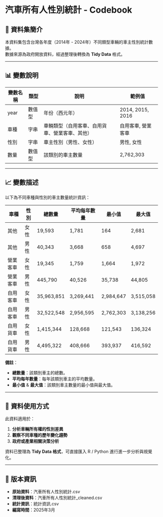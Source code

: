 # 汽車所有人性別統計 - Codebook

## 📌 資料集簡介
本資料集包含台灣各年度（2014年 - 2024年）不同類型車輛的車主性別統計數據。  
數據來源為政府開放資料，經過整理後轉換為 **Tidy Data** 格式。

---

## 📊 變數說明
| 變數名稱  | 類型  | 說明  | 範例值 |
|----------|------|------|------|
| year     | 數值型 | 年份（西元年） | 2014, 2015, 2016 |
| 車種      | 字串  | 車輛類型（自用客車、自用貨車、營業客車、其他） | 自用客車, 營業客車 |
| 性別      | 字串  | 車主性別（男性、女性） | 男性, 女性 |
| 數量      | 數值型 | 該類別的車主數量 | 2,762,303 |

---

## 📈 變數描述
以下為不同車種與性別的車主數量統計資訊：

| 車種   | 性別 | 總數量 | 平均每年數量 | 最小值 | 最大值 |
|--------|------|--------|--------------|--------|--------|
| 其他   | 女性 | 19,593 | 1,781  | 164   | 2,681  |
| 其他   | 男性 | 40,343 | 3,668  | 658   | 4,697  |
| 營業客車 | 女性 | 19,345 | 1,759  | 1,664 | 1,972  |
| 營業客車 | 男性 | 445,790 | 40,526 | 35,738 | 44,805 |
| 自用客車 | 女性 | 35,963,851 | 3,269,441 | 2,984,647 | 3,515,058 |
| 自用客車 | 男性 | 32,522,548 | 2,956,595 | 2,762,303 | 3,138,256 |
| 自用貨車 | 女性 | 1,415,344 | 128,668 | 121,543 | 136,324 |
| 自用貨車 | 男性 | 4,495,322 | 408,666 | 393,937 | 416,592 |

**備註**：  
- **總數量**：該類別車主的總數。  
- **平均每年數量**：每年該類別車主的平均數量。  
- **最小值** & **最大值**：該類別車主數量的最小值與最大值。

---

## 🔗 資料使用方式
此資料適用於：
1. **分析車輛所有權的性別差異**
2. **觀察不同車種的歷年變化趨勢**
3. **政府或產業相關決策分析**

資料已整理為 **Tidy Data 格式**，可直接匯入 R / Python 進行進一步分析與視覺化。

---

## 📎 版本資訊
- **原始資料**：汽車所有人性別統計.csv
- **清理後資料**：汽車所有人性別統計_cleaned.csv
- **統計資訊**：統計資訊.csv
- **編寫時間**：2025年3月


